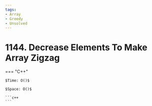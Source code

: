 ```yaml
---
tags:
- Array
- Greedy
- Unsolved
---
```



# 1144. Decrease Elements To Make Array Zigzag

=== "C++"

    $Time: O()$

    $Space: O()$

    ```c++
    ```